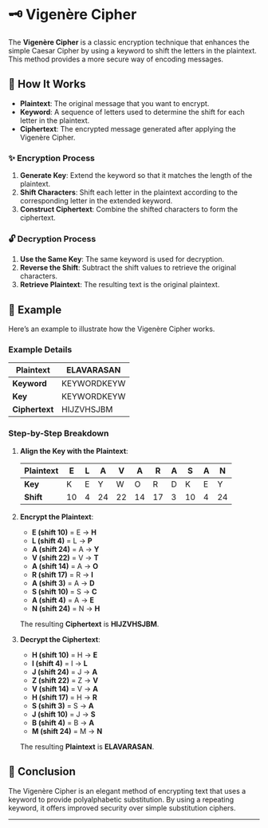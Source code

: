# 🗝️ Vigenère Cipher

The **Vigenère Cipher** is a classic encryption technique that enhances the simple Caesar Cipher by using a keyword to shift the letters in the plaintext. This method provides a more secure way of encoding messages.

## 📜 How It Works

- **Plaintext**: The original message that you want to encrypt.
- **Keyword**: A sequence of letters used to determine the shift for each letter in the plaintext.
- **Ciphertext**: The encrypted message generated after applying the Vigenère Cipher.

### ✨ Encryption Process

1. **Generate Key**: Extend the keyword so that it matches the length of the plaintext.
2. **Shift Characters**: Shift each letter in the plaintext according to the corresponding letter in the extended keyword.
3. **Construct Ciphertext**: Combine the shifted characters to form the ciphertext.

### 🔓 Decryption Process

1. **Use the Same Key**: The same keyword is used for decryption.
2. **Reverse the Shift**: Subtract the shift values to retrieve the original characters.
3. **Retrieve Plaintext**: The resulting text is the original plaintext.

## 📝 Example

Here’s an example to illustrate how the Vigenère Cipher works.

### Example Details

| **Plaintext** | ELAVARASAN |
|---------------|------------|
| **Keyword**   | KEYWORDKEYW |
| **Key**       | KEYWORDKEYW |
| **Ciphertext**| HIJZVHSJBM |

### Step-by-Step Breakdown

1. **Align the Key with the Plaintext**:

    | **Plaintext** | E | L | A | V | A | R | A | S | A | N |
    |---------------|---|---|---|---|---|---|---|---|---|---|
    | **Key**       | K | E | Y | W | O | R | D | K | E | Y |
    | **Shift**     | 10| 4 | 24| 22| 14| 17| 3 | 10| 4 | 24|

2. **Encrypt the Plaintext**:

    - **E (shift 10)** = E → **H**
    - **L (shift 4)** = L → **P**
    - **A (shift 24)** = A → **Y**
    - **V (shift 22)** = V → **T**
    - **A (shift 14)** = A → **O**
    - **R (shift 17)** = R → **I**
    - **A (shift 3)** = A → **D**
    - **S (shift 10)** = S → **C**
    - **A (shift 4)** = A → **E**
    - **N (shift 24)** = N → **H**

    The resulting **Ciphertext** is **HIJZVHSJBM**.

3. **Decrypt the Ciphertext**:

    - **H (shift 10)** = H → **E**
    - **I (shift 4)** = I → **L**
    - **J (shift 24)** = J → **A**
    - **Z (shift 22)** = Z → **V**
    - **V (shift 14)** = V → **A**
    - **H (shift 17)** = H → **R**
    - **S (shift 3)** = S → **A**
    - **J (shift 10)** = J → **S**
    - **B (shift 4)** = B → **A**
    - **M (shift 24)** = M → **N**

    The resulting **Plaintext** is **ELAVARASAN**.

## 🎯 Conclusion

The Vigenère Cipher is an elegant method of encrypting text that uses a keyword to provide polyalphabetic substitution. By using a repeating keyword, it offers improved security over simple substitution ciphers.

---

